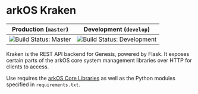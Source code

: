 # arkOS Kraken

| **Production** (`master`)   | **Development** (`develop`) |
| -------- | -------- |
| ![Build Status: Master](https://git.coderouge.co/arkOS/kraken/badges/master/build.svg) | ![Build Status: Development](https://git.coderouge.co/arkOS/kraken/badges/develop/build.svg) |


Kraken is the REST API backend for Genesis, powered by Flask. It exposes certain parts of the arkOS core system management libraries over HTTP for clients to access.

Use requires the [arkOS Core Libraries](https://git.coderouge.co/arkOS/core) as well as the Python modules specified in `requirements.txt`.
